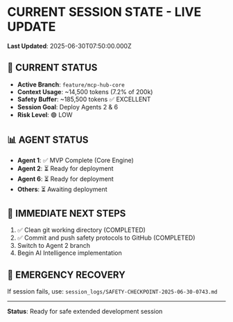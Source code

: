 # CURRENT SESSION STATE - LIVE UPDATE

**Last Updated**: 2025-06-30T07:50:00.000Z

## 🎯 CURRENT STATUS
- **Active Branch**: `feature/mcp-hub-core`
- **Context Usage**: ~14,500 tokens (7.2% of 200k)
- **Safety Buffer**: ~185,500 tokens ✅ EXCELLENT
- **Session Goal**: Deploy Agents 2 & 6
- **Risk Level**: 🟢 LOW

## 📊 AGENT STATUS
- **Agent 1**: ✅ MVP Complete (Core Engine)
- **Agent 2**: ⏳ Ready for deployment 
- **Agent 6**: ⏳ Ready for deployment
- **Others**: ⏳ Awaiting deployment

## 🔄 IMMEDIATE NEXT STEPS
1. ✅ Clean git working directory (COMPLETED)
2. ✅ Commit and push safety protocols to GitHub (COMPLETED)
3. Switch to Agent 2 branch
4. Begin AI Intelligence implementation

## 🚨 EMERGENCY RECOVERY
If session fails, use: `session_logs/SAFETY-CHECKPOINT-2025-06-30-0743.md`

---
**Status**: Ready for safe extended development session
